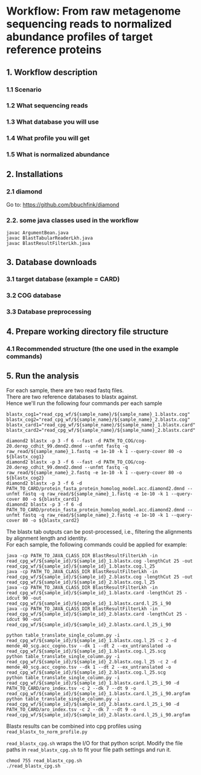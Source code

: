 # Workflow: From raw metagenome sequencing reads to normalized abundance profiles of target reference proteins

## 1. Workflow description

### 1.1 Scenario

### 1.2 What sequencing reads

### 1.3 What database you will use

### 1.4 What profile you will get

### 1.5 What is normalized abundance



## 2. Installations 

### 2.1 diamond

Go to: https://github.com/bbuchfink/diamond

### 2.2. some java classes used in the workflow

```
javac ArgumentBean.java
javac BlastTabularReaderLkh.java
javac BlastResultFilterLkh.java
```

## 3. Database downloads

### 3.1 target database (example = CARD)

### 3.2 COG database

### 3.3 Database preprocessing


## 4. Prepare working directory file structure

### 4.1 Recommended structure (the one used in the example commands)


## 5. Run the analysis

For each sample, there are two read fastq files.\
There are two reference databases to blastx against.\
Hence we'll run the following four commands per each sample

```
blastx_cog1="read_cpg_wf/${sample_name}/${sample_name}_1.blastx.cog"
blastx_cog2="read_cpg_wf/${sample_name}/${sample_name}_2.blastx.cog"
blastx_card1="read_cpg_wf/${sample_name}/${sample_name}_1.blastx.card"
blastx_card2="read_cpg_wf/${sample_name}/${sample_name}_2.blastx.card"

diamond2 blastx -p 3 -f 6 --fast -d PATH_TO_COG/cog-20.derep_cdhit_99.dmnd2.dmnd --unfmt fastq -q raw_read/${sample_name}_1.fastq -e 1e-10 -k 1 --query-cover 80 -o ${blastx_cog1}
diamond2 blastx -p 3 -f 6 --fast -d PATH_TO_COG/cog-20.derep_cdhit_99.dmnd2.dmnd --unfmt fastq -q raw_read/${sample_name}_2.fastq -e 1e-10 -k 1 --query-cover 80 -o ${blastx_cog2}
diamond2 blastx -p 3 -f 6 -d PATH_TO_CARD/protein_fasta_protein_homolog_model.acc.diamond2.dmnd --unfmt fastq -q raw_read/${sample_name}_1.fastq -e 1e-10 -k 1 --query-cover 80 -o ${blastx_card1}
diamond2 blastx -p 3 -f 6 -d PATH_TO_CARD/protein_fasta_protein_homolog_model.acc.diamond2.dmnd --unfmt fastq -q raw_read/${sample_name}_2.fastq -e 1e-10 -k 1 --query-cover 80 -o ${blastx_card2}
```

The blastx tab outputs can be post-processed, i.e., filtering the alignments by alignment length and identity.\
For each sample, the following commands could be applied for example: 

```
java -cp PATH_TO_JAVA_CLASS_DIR BlastResultFilterLkh -in read_cpg_wf/${sample_id}/${sample_id}_1.blastx.cog -lengthCut 25 -out read_cpg_wf/${sample_id}/${sample_id}_1.blastx.cog.l_25
java -cp PATH_TO_JAVA_CLASS_DIR BlastResultFilterLkh -in read_cpg_wf/${sample_id}/${sample_id}_2.blastx.cog -lengthCut 25 -out read_cpg_wf/${sample_id}/${sample_id}_2.blastx.cog.l_25
java -cp PATH_TO_JAVA_CLASS_DIR BlastResultFilterLkh -in read_cpg_wf/${sample_id}/${sample_id}_1.blastx.card -lengthCut 25 -idcut 90 -out read_cpg_wf/${sample_id}/${sample_id}_1.blastx.card.l_25_i_90
java -cp PATH_TO_JAVA_CLASS_DIR BlastResultFilterLkh -in read_cpg_wf/${sample_id}/${sample_id}_2.blastx.card -lengthCut 25 -idcut 90 -out read_cpg_wf/${sample_id}/${sample_id}_2.blastx.card.l_25_i_90

python table_translate_single_column.py -i read_cpg_wf/${sample_id}/${sample_id}_1.blastx.cog.l_25 -c 2 -d mende_40_scg.acc_cogno.tsv --dk 1 --dt 2 --ex_untranslated -o read_cpg_wf/${sample_id}/${sample_id}_1.blastx.cog.l_25.scg
python table_translate_single_column.py -i read_cpg_wf/${sample_id}/${sample_id}_2.blastx.cog.l_25 -c 2 -d mende_40_scg.acc_cogno.tsv --dk 1 --dt 2 --ex_untranslated -o read_cpg_wf/${sample_id}/${sample_id}_2.blastx.cog.l_25.scg
python table_translate_single_column.py -i read_cpg_wf/${sample_id}/${sample_id}_1.blastx.card.l_25_i_90 -d PATH_TO_CARD/aro_index.tsv -c 2 --dk 7 --dt 9 -o read_cpg_wf/${sample_id}/${sample_id}_1.blastx.card.l_25_i_90.argfam
python table_translate_single_column.py -i read_cpg_wf/${sample_id}/${sample_id}_2.blastx.card.l_25_i_90 -d PATH_TO_CARD/aro_index.tsv -c 2 --dk 7 --dt 9 -o read_cpg_wf/${sample_id}/${sample_id}_2.blastx.card.l_25_i_90.argfam

```


Blastx results can be combined into cpg profiles using `read_blastx_to_norm_profile.py`

`read_blastx_cpg.sh` wraps the I/O for that python script. Modify the file paths in `read_blastx_cpg.sh` to fit your file path settings and run it.

```
chmod 755 read_blastx_cpg.sh
./read_blastx_cpg.sh
```
